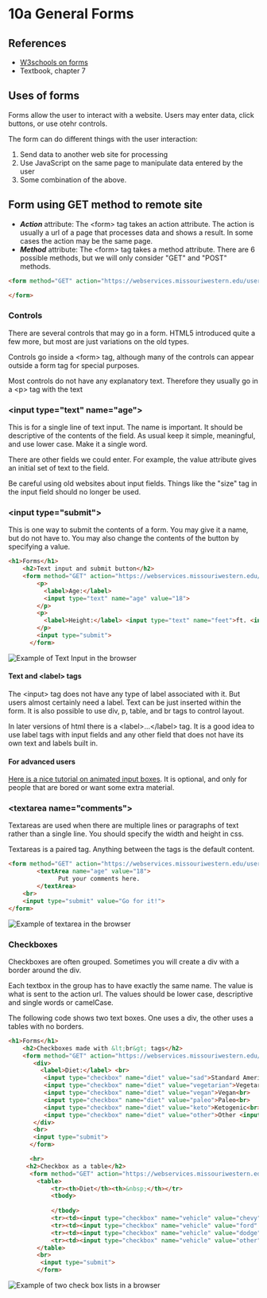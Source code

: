 # 10a General Forms

## References

* [W3schools on forms](https://www.w3schools.com/html/html_forms.asp)
* Textbook, chapter 7

## Uses of forms

Forms allow the user to interact with a website. Users may enter data, click buttons, or use otehr controls.

The form can do different things with the user interaction:

1. Send data to another web site for processing
2. Use JavaScript on the same page to manipulate data entered by the user
3. Some combination of the above.

## Form using GET method to remote site

* ***Action*** attribute: The &lt;form> tag takes an action attribute.  The action is usually a url of a page that processes data and shows a result.  In some cases the action may be the same page.
* ***Method*** attribute: The &lt;form> tag takes a method attribute.  There are 6 possible methods, but we will only consider "GET" and "POST" methods.  

```html
<form method="GET" action="https://webservices.missouriwestern.edu/users/noynaert/act102/api/generic.php">

</form>
```

### Controls

There are several controls that may go in a form.  HTML5 introduced quite a few more, but most are just variations on the old types.

Controls go inside a &lt;form> tag, although many of the controls can appear outside a form tag for special purposes.

Most controls do not have any explanatory text.  Therefore they usually go in a &lt;p> tag with the text

### &lt;input type="text" name="age">

This is for a single line of text input.  The name is important.  It should be descriptive of the contents of the field. As usual keep it simple, meaningful, and use lower case.  Make it a single word.

There are other fields we could enter.  For example, the value attribute gives an initial set of text to the field.

Be careful using old websites about input fields.  Things like the "size" tag in the input field should no longer be used.

### &lt;input type="submit">

This is one way to submit the contents of a form.  You may give it a name, but do not have to.  You may also change the contents of the button by specifying a value.

```html
<h1>Forms</h1>
    <h2>Text input and submit button</h2>
    <form method="GET" action="https://webservices.missouriwestern.edu/users/noynaert/act102/api/generic.php">
        <p>
          <label>Age:</label>
          <input type="text" name="age" value="18"> 
        </p>
        <p>
          <label>Height:</label> <input type="text" name="feet">ft. <input type="text" name="inches">in.
        </p>
        <input type="submit">
      </form>
```
![Example of Text Input in the browser](exampleCode/images/01TextAndSubmit.png)


#### Text and &lt;label> tags

The &lt;input> tag does not have any type of label associated with it.  But users almost certainly need a label. Text can be just inserted within the form.  It is also possible to use div, p, table, and br tags to control layout.

In later versions of html there is a &lt;label>...&lt;/label> tag.  It is a good idea to use label tags with input fields and any other field that does not have its own text and labels built in.

#### For advanced users

[Here is a nice tutorial on animated input boxes](https://www.youtube.com/watch?v=IxRJ8vplzAo).  It is optional, and only for people that are bored or want some extra material.

### &lt;textarea name="comments"> 

Textareas are used when there are multiple lines or paragraphs of text rather than a single line.  You should specify the width and height in css.

Textareas is a paired tag.  Anything between the tags is the default content.

```html
<form method="GET" action="https://webservices.missouriwestern.edu/users/noynaert/act102/api/generic.php">
        <textArea name="age" value="18">
              Put your comments here. 
        </textArea>
    <br>
    <input type="submit" value="Go for it!">
</form>
```

![Example of textarea in the browser](exampleCode/images/02TextArea.png)

### Checkboxes

Checkboxes are often grouped.  Sometimes you will create a div with a border around the div.  

Each textbox in the group has to have exactly the same name.  The value is what is sent to the action url.  The values should be lower case, descriptive and single words or camelCase.

The following code shows two text boxes.  One uses a div, the other uses a tables with no borders.

```html
<h1>Forms</h1>
    <h2>Checkboxes made with &lt;br&gt; tags</h2>
    <form method="GET" action="https://webservices.missouriwestern.edu/users/noynaert/act102/api/generic.php">
       <div>   
         <label>Diet:</label> <br>
          <input type="checkbox" name="diet" value="sad">Standard American Diet<br>
          <input type="checkbox" name="diet" value="vegetarian">Vegetarian<br>
          <input type="checkbox" name="diet" value="vegan">Vegan<br>
          <input type="checkbox" name="diet" value="paleo">Paleo<br>
          <input type="checkbox" name="diet" value="keto">Ketogenic<br>
          <input type="checkbox" name="diet" value="other">Other <input type="text" name="otherDiet">  
       </div>
       <br>
       <input type="submit">
      </form>

      <hr>
     <h2>Checkbox as a table</h2>
      <form method="GET" action="https://webservices.missouriwestern.edu/users/noynaert/act102/api/generic.php">
        <table>
            <tr><th>Diet</th><th>&nbsp;</th></tr>
            <tbody>
  
            </tbody>
            <tr><td><input type="checkbox" name="vehicle" value="chevy"></td><td>Chevrolet</td></tr>
            <tr><td><input type="checkbox" name="vehicle" value="ford" checked></td><td>Ford</td></tr>
            <tr><td><input type="checkbox" name="vehicle" value="dodge"></td><td>Dodge</td></tr>
            <tr><td><input type="checkbox" name="vehicle" value="other"></td><td>Other: <input type="text" name="otherVehicle"></td></tr>
        </table>
        <br>
         <input type="submit">
        </form>
```

![Example of two check box lists in a browser](exampleCode/images/03Checkboxes.png)